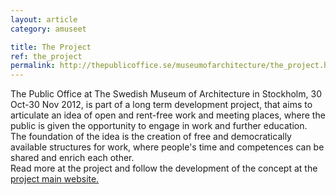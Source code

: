 ```yaml
---
layout: article
category: amuseet

title: The Project
ref: the_project
permalink: http://thepublicoffice.se/museumofarchitecture/the_project.html
---
```


The Public Office at The Swedish Museum of Architecture in Stockholm, 30 Oct-30 Nov 2012, is part of a long term development project, that aims to articulate an idea of open and rent-free work and meeting places, where the public is given the opportunity to engage in work and further education.  
The foundation of the idea is the creation of free and democratically available structures for work, where people's time and competences can be shared and enrich each other.  
Read more at the project and follow the development of the concept at the [project main website.](http://thepublicoffice.se)